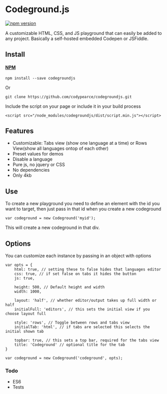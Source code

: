 # Codeground.js

[![npm version](https://badge.fury.io/js/codegroundjs.svg)](https://badge.fury.io/js/codegroundjs)

A customizable HTML, CSS, and JS playground that can easily be added to any project. Basically a self-hosted embedded Codepen or JSFiddle.

## Install

#### [NPM](https://www.npmjs.com/package/codegroundjs)
```
npm install --save codegroundjs
```
Or

```
git clone https://github.com/codypearce/codegroundjs.git
```

Include the script on your page or include it in your build process
```
<script src="/node_modules/codegroundjs/dist/script.min.js"></script>
```

## Features

* Customizable: Tabs view (show one language at a time) or Rows View(show all languages ontop of each other)
* Preset values for demos
* Disable a language
* Pure js, no jquery or CSS
* No dependencies
* Only 4kb

## Use

To create a new playground you need to define an element with the id you want to target, then just pass in that id when you create a new codeground
```
var codeground = new Codeground('myid');
```
This will create a new codeground in that div.

## Options
You can customize each instance by passing in an object with options

```
var opts = {
    html: true, // setting these to false hides that languages editor
    css: true, // if set false on tabs it hides the button
    js: true,

    height: 500, // Default height and width
    width: 1000,

    layout: 'half', // whether editor/output takes up full width or half
    initialFull: 'editors', // this sets the initial view if you choose layout full

    style: 'rows', // Toggle between rows and tabs view
    initialTab: 'html', // if tabs are selected this selects the initial shown tab

    topbar: true, // this sets a top bar, required for the tabs view
    title: 'Codeground' // optional title for the tab
}

var codeground = new Codeground('codeground', opts);
```
### Todo

* ES6
* Tests
